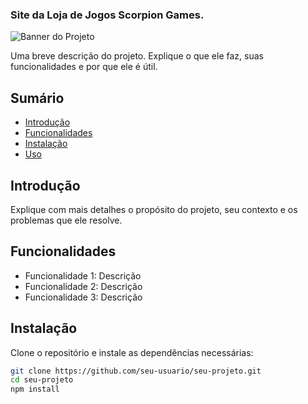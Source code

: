 ### Site da Loja de Jogos Scorpion Games.
![Banner do Projeto](./assets/)

Uma breve descrição do projeto. Explique o que ele faz, suas funcionalidades e por que ele é útil.

## Sumário

- [Introdução](#introdução)
- [Funcionalidades](#funcionalidades)
- [Instalação](#instalação)
- [Uso](#uso)

## Introdução

Explique com mais detalhes o propósito do projeto, seu contexto e os problemas que ele resolve.

## Funcionalidades

- Funcionalidade 1: Descrição
- Funcionalidade 2: Descrição
- Funcionalidade 3: Descrição

## Instalação

Clone o repositório e instale as dependências necessárias:

```bash
git clone https://github.com/seu-usuario/seu-projeto.git
cd seu-projeto
npm install
